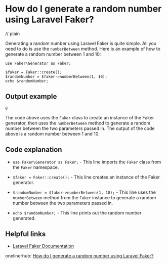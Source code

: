 # How do I generate a random number using Laravel Faker?
// plain

Generating a random number using Laravel Faker is quite simple. All you need to do is use the `numberBetween` method. Here is an example of how to generate a random number between 1 and 10:

```
use Faker\Generator as Faker;

$faker = Faker::create();
$randomNumber = $faker->numberBetween(1, 10);
echo $randomNumber;
```

## Output example

```
8
```

The code above uses the `Faker` class to create an instance of the Faker generator, then uses the `numberBetween` method to generate a random number between the two parameters passed in. The output of the code above is a random number between 1 and 10.

## Code explanation


- `use Faker\Generator as Faker;` - This line imports the `Faker` class from the `Faker` namespace.

- `$faker = Faker::create();` - This line creates an instance of the Faker generator.

- `$randomNumber = $faker->numberBetween(1, 10);` - This line uses the `numberBetween` method from the `Faker` instance to generate a random number between the two parameters passed in.

- `echo $randomNumber;` - This line prints out the random number generated.

## Helpful links

- [Laravel Faker Documentation](https://laravel.com/docs/7.x/faker)

onelinerhub: [How do I generate a random number using Laravel Faker?](https://onelinerhub.com/php-faker/how-do-i-generate-a-random-number-using-laravel-faker)